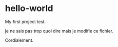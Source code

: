 # hello-world
My first project test.

je ne sais pas trop quoi dire mais je modifie ce fichier.

Cordialement.
